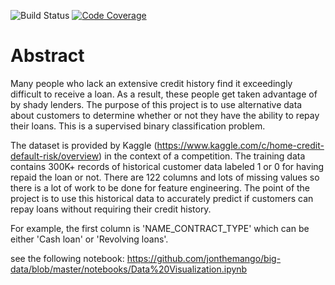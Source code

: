 ![Build Status](https://travis-ci.org/jonthemango/big-data.svg?branch=master)
[![Code Coverage](https://codecov.io/github/jonthemango/big-data/coverage.svg)](https://codecov.io/gh/jonthemango/big-data)

# Abstract
Many people who lack an extensive credit history find it exceedingly difficult to receive a loan. As a result, these people get taken advantage of by shady lenders. The purpose of this project is to use alternative data about customers to determine whether or not they have the ability to repay their loans. This is a supervised binary classification problem. 

The dataset is provided by Kaggle (https://www.kaggle.com/c/home-credit-default-risk/overview) in the context of a competition. The training data contains 300K+ records of historical customer data labeled 1 or 0 for having repaid the loan or not. There are 122 columns and lots of missing values so there is a lot of work to be done for feature engineering. The point of the project is to use this historical data to accurately predict if customers can repay loans without requiring their credit history.

For example, the first column is 'NAME_CONTRACT_TYPE' which can be either 'Cash loan' or 'Revolving loans'. 

see the following notebook:
https://github.com/jonthemango/big-data/blob/master/notebooks/Data%20Visualization.ipynb
